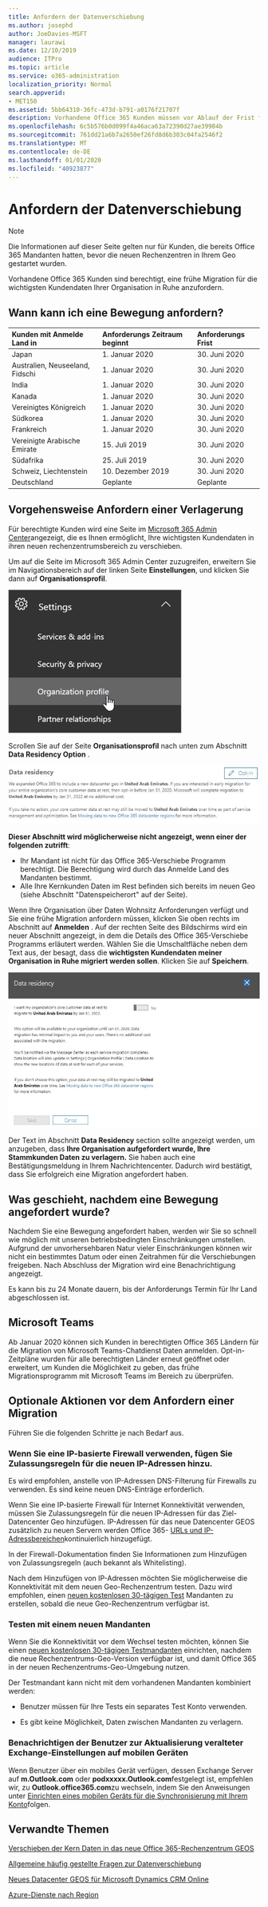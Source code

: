 ```yaml
---
title: Anfordern der Datenverschiebung
ms.author: josephd
author: JoeDavies-MSFT
manager: laurawi
ms.date: 12/10/2019
audience: ITPro
ms.topic: article
ms.service: o365-administration
localization_priority: Normal
search.appverid:
- MET150
ms.assetid: 5bb64310-36fc-473d-b791-a0176f21707f
description: Vorhandene Office 365 Kunden müssen vor Ablauf der Frist für Ihr Land eine Anforderung übermitteln, damit die Kundendaten ihrer teilnehmenden Office 365 Dienste in ihren neuen Geo verschoben werden.
ms.openlocfilehash: 6c5b576b0d099f4a46aca63a72390d27ae39984b
ms.sourcegitcommit: 761dd21a6b7a2650ef26fd8d6b303c04fa2546f2
ms.translationtype: MT
ms.contentlocale: de-DE
ms.lasthandoff: 01/01/2020
ms.locfileid: "40923877"
---
```

# <a name="how-to-request-your-data-move"></a>Anfordern der Datenverschiebung

> [!NOTE]
> Die Informationen auf dieser Seite gelten nur für Kunden, die bereits Office 365 Mandanten hatten, bevor die neuen Rechenzentren in Ihrem Geo gestartet wurden. 
  
Vorhandene Office 365 Kunden sind berechtigt, eine frühe Migration für die wichtigsten Kundendaten Ihrer Organisation in Ruhe anzufordern.  
  
## <a name="when-can-i-request-a-move"></a>Wann kann ich eine Bewegung anfordern?

|**Kunden mit Anmelde Land in**|**Anforderungs Zeitraum beginnt**|**Anforderungs Frist**|
|:-----|:-----|:-----|
|Japan  <br/> |1. Januar 2020  <br/> |30. Juni 2020  <br/> |
|Australien, Neuseeland, Fidschi  <br/> |1. Januar 2020  <br/> |30. Juni 2020  <br/> |
|India  <br/> |1. Januar 2020  <br/> |30. Juni 2020  <br/> |
|Kanada  <br/> |1. Januar 2020  <br/> |30. Juni 2020  <br/> |
|Vereinigtes Königreich  <br/> |1. Januar 2020  <br/> |30. Juni 2020  <br/> |
|Südkorea  <br/> |1. Januar 2020  <br/> |30. Juni 2020  <br/> |
|Frankreich  <br/> |1. Januar 2020  <br/> |30. Juni 2020  <br/> |
|Vereinigte Arabische Emirate  <br/> |15. Juli 2019  <br/> |30. Juni 2020  <br/> |
|Südafrika  <br/> |25. Juli 2019  <br/> |30. Juni 2020  <br/> |
|Schweiz, Liechtenstein  <br/> |10. Dezember 2019  <br/> |30. Juni 2020  <br/> |
|Deutschland  <br/> |Geplante  <br/> |Geplante  <br/> |
   
## <a name="how-to-request-a-move"></a>Vorgehensweise Anfordern einer Verlagerung

Für berechtigte Kunden wird eine Seite im [Microsoft 365 Admin Center](https://aka.ms/365admin)angezeigt, die es Ihnen ermöglicht, Ihre wichtigsten Kundendaten in ihren neuen rechenzentrumsbereich zu verschieben.  
  
Um auf die Seite im Microsoft 365 Admin Center zuzugreifen, erweitern Sie im Navigationsbereich auf der linken Seite **Einstellungen**, und klicken Sie dann auf **Organisationsprofil**.
  
![Menü "Einstellungen" mit hervorgehobenem Organisationsprofil](media/22799fac-32b4-4f79-ae60-3f6ffb7cfbd7.png)
  
Scrollen Sie auf der Seite **Organisationsprofil** nach unten zum Abschnitt **Data Residency Option** . 
  
![Daten Wohnsitz Karte](media/dataresidencyae.jpg)
  
**Dieser Abschnitt wird möglicherweise nicht angezeigt, wenn einer der folgenden zutrifft**:
- Ihr Mandant ist nicht für das Office 365-Verschiebe Programm berechtigt.  Die Berechtigung wird durch das Anmelde Land des Mandanten bestimmt.
- Alle Ihre Kernkunden Daten im Rest befinden sich bereits im neuen Geo (siehe Abschnitt "Datenspeicherort" auf der Seite). 
  
Wenn Ihre Organisation über Daten Wohnsitz Anforderungen verfügt und Sie eine frühe Migration anfordern müssen, klicken Sie oben rechts im Abschnitt auf **Anmelden** . Auf der rechten Seite des Bildschirms wird ein neuer Abschnitt angezeigt, in dem die Details des Office 365-Verschiebe Programms erläutert werden. Wählen Sie die Umschaltfläche neben dem Text aus, der besagt, dass die **wichtigsten Kundendaten meiner Organisation in Ruhe migriert werden sollen**. Klicken Sie auf **Speichern**.
  
![Datencenter-Anmelde Aktions Bildschirm](media/dataresidencyflyoutae.jpg)
  
Der Text im Abschnitt **Data Residency** section sollte angezeigt werden, um anzugeben, dass **Ihre Organisation aufgefordert wurde, Ihre Stammkunden Daten zu verlagern.** Sie haben auch eine Bestätigungsmeldung in Ihrem Nachrichtencenter. Dadurch wird bestätigt, dass Sie erfolgreich eine Migration angefordert haben. 


  
## <a name="what-happens-after-requesting-a-move"></a>Was geschieht, nachdem eine Bewegung angefordert wurde?

Nachdem Sie eine Bewegung angefordert haben, werden wir Sie so schnell wie möglich mit unseren betriebsbedingten Einschränkungen umstellen. Aufgrund der unvorhersehbaren Natur vieler Einschränkungen können wir nicht ein bestimmtes Datum oder einen Zeitrahmen für die Verschiebungen freigeben. Nach Abschluss der Migration wird eine Benachrichtigung angezeigt.
  
Es kann bis zu 24 Monate dauern, bis der Anforderungs Termin für Ihr Land abgeschlossen ist.
  
## <a name="microsoft-teams"></a>Microsoft Teams

Ab Januar 2020 können sich Kunden in berechtigten Office 365 Ländern für die Migration von Microsoft Teams-Chatdienst Daten anmelden.  Opt-in-Zeitpläne wurden für alle berechtigten Länder erneut geöffnet oder erweitert, um Kunden die Möglichkeit zu geben, das frühe Migrationsprogramm mit Microsoft Teams im Bereich zu überprüfen.   

## <a name="optional-actions-before-you-request-a-move"></a>Optionale Aktionen vor dem Anfordern einer Migration

Führen Sie die folgenden Schritte je nach Bedarf aus.
  
### <a name="if-you-use-an-ip-based-firewall-add-allow-rules-for-the-new-ip-addresses"></a>Wenn Sie eine IP-basierte Firewall verwenden, fügen Sie Zulassungsregeln für die neuen IP-Adressen hinzu.

Es wird empfohlen, anstelle von IP-Adressen DNS-Filterung für Firewalls zu verwenden. Es sind keine neuen DNS-Einträge erforderlich.
  
Wenn Sie eine IP-basierte Firewall für Internet Konnektivität verwenden, müssen Sie Zulassungsregeln für die neuen IP-Adressen für das Ziel-Datencenter Geo hinzufügen. IP-Adressen für das neue Datencenter GEOS zusätzlich zu neuen Servern werden Office 365- [URLs und IP-Adressbereichen](https://go.microsoft.com/fwlink/p/?LinkId=229631)kontinuierlich hinzugefügt.
  
In der Firewall-Dokumentation finden Sie Informationen zum Hinzufügen von Zulassungsregeln (auch bekannt als Whitelisting).
  
Nach dem Hinzufügen von IP-Adressen möchten Sie möglicherweise die Konnektivität mit dem neuen Geo-Rechenzentrum testen. Dazu wird empfohlen, einen [neuen kostenlosen 30-tägigen Test](https://go.microsoft.com/fwlink/?LinkId=522463) Mandanten zu erstellen, sobald die neue Geo-Rechenzentrum verfügbar ist. 
  
### <a name="test-using-a-new-tenant"></a>Testen mit einem neuen Mandanten

Wenn Sie die Konnektivität vor dem Wechsel testen möchten, können Sie einen [neuen kostenlosen 30-tägigen Testmandanten](https://go.microsoft.com/fwlink/?LinkId=522463) einrichten, nachdem die neue Rechenzentrums-Geo-Version verfügbar ist, und damit Office 365 in der neuen Rechenzentrums-Geo-Umgebung nutzen. 
  
Der Testmandant kann nicht mit dem vorhandenen Mandanten kombiniert werden:
  
- Benutzer müssen für Ihre Tests ein separates Test Konto verwenden.
    
- Es gibt keine Möglichkeit, Daten zwischen Mandanten zu verlagern.
    
### <a name="notify-users-to-update-out-of-date-exchange-settings-on-mobile-devices"></a>Benachrichtigen der Benutzer zur Aktualisierung veralteter Exchange-Einstellungen auf mobilen Geräten

Wenn Benutzer über ein mobiles Gerät verfügen, dessen Exchange Server auf **m.Outlook.com** oder **podxxxxx.Outlook.com**festgelegt ist, empfehlen wir, zu **Outlook.office365.com**zu wechseln, indem Sie den Anweisungen unter [Einrichten eines mobilen Geräts für die Synchronisierung mit Ihrem Konto](https://support.office.com/article/c9139caf-01ab-41a0-827c-3c06ee569ed3)folgen.

## <a name="related-topics"></a>Verwandte Themen

[Verschieben der Kern Daten in das neue Office 365-Rechenzentrum GEOS](moving-data-to-new-datacenter-geos.md)

[Allgemeine häufig gestellte Fragen zur Datenverschiebung](data-move-faq.md)

[Neues Datacenter GEOS für Microsoft Dynamics CRM Online](https://go.microsoft.com/fwlink/p/?Linkid=615924)
  
[Azure-Dienste nach Region](https://azure.microsoft.com/regions/)
  


